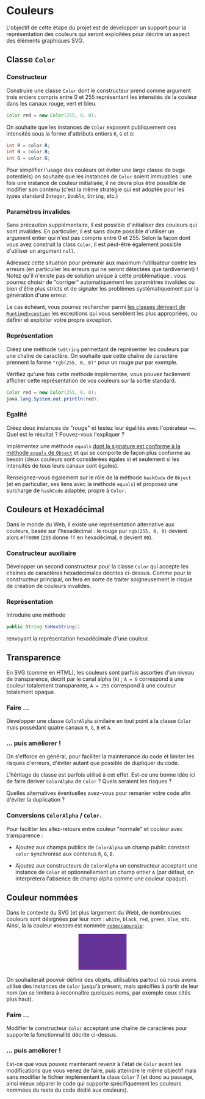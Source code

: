 Couleurs
================================================================================

L'objectif de cette étape du projet est de développer un support pour la
représentation des couleurs qui seront exploitées pour décrire un aspect
des éléments graphiques SVG.

Classe `Color`
--------------------------------------------------------------------------------

### Constructeur

Construire une classe `Color` dont le constructeur prend comme argument
trois entiers compris entre 0 et 255 représentant les intensités de la
couleur dans les canaux rouge, vert et bleu.

```java
Color red = new Color(255, 0, 0);
```

On souhaite que les instances de `Color` exposent publiquement ces
intensités sous la forme d'attributs entiers `R`, `G` et `B`:

```java
int R = color.R;
int B = color.B;
int G = color.G;
```

Pour simplifier l'usage des couleurs (et éviter une large classe de bugs
potentiels) on souhaite que les instances de `Color` soient immuables : une
fois une instance de couleur initialisée, il ne devra plus être possible de modifier
son contenu (c'est la même stratégie qui est adoptée pour les types standard 
`Integer`, `Double`, `String`, etc.)

### Paramètres invalides

Sans précaution supplémentaire, il est possible d'initialiser des couleurs qui
sont invalides. En particulier, il est sans doute possible d'utiliser un argument 
entier qui n'est pas compris entre 0 et 255. Selon la façon dont vous avez
construit la class `Color`, il est peut-être également possible d'utiliser
un argument `null`.

Adressez cette situation pour prémunir aux maximum l'utilisateur contre les
erreurs (en particulier les erreurs qui ne seront détectées que tardivement) ! 
Notez qu'il n'existe pas de solution unique à cette problématique : vous pourrez
choisir de "corriger" automatiquement les paramètres invalides ou bien d'être
plus stricts et de signaler les problèmes systématiquement par la génération 
d'une erreur.

Le cas échéant, vous pourrez rechercher parmi [les classes dérivant de
`RuntimeException`](https://docs.oracle.com/javase/8/docs/api/java/lang/RuntimeException.html)
les exceptions qui vous semblent les plus appropriées, ou définir et exploiter 
votre propre exception.

### Représentation 

Créez une méthode `toString` permettant de représenter les couleurs par une
chaîne de caractère. On souhaite que cette chaîne de caractère prennent la
forme `"rgb(255, 0, 0)"` pour un rouge pur par exemple.

Vérifiez qu'une fois cette méthode implémentée, vous pouvez facilement
afficher cette représentation de vos couleurs sur la sortie standard.

```java
Color red = new Color(255, 0, 0);
java.lang.System.out.println(red);
```

### Egalité

Créez deux instances de "rouge" et testez leur égalités avec l'opérateur `==`.
Quel est le résultat ? Pouvez-vous l'expliquer ?

Implémentez une méthode `equals` [dont la signature est conforme à la méthode
`equals` de `Object`](https://docs.oracle.com/javase/8/docs/api/java/util/Objects.html)
et qui se comporte de façon plus conforme au besoin (deux couleurs sont considérées
égales si et seulement si les intensités de tous leurs canaux sont égales).

Renseignez-vous également sur le rôle de la méthode `hashCode` de `Object` 
(et en particulier, ses liens avec la méthode `equals`) et proposez 
une surcharge de `hashCode` adaptée, propre à `Color`.

Couleurs et Hexadécimal
--------------------------------------------------------------------------------

Dans le monde du Web, il existe une représentation alternative aux couleurs,
basée sur l'hexadécimal : le rouge pur `rgb(255, 0, 0)` devient alors 
`#ff0000` (`255` donne `ff` en hexadécimal, `0` devient `00`).

### Constructeur auxiliaire

Développer un second constructeur pour la classe `Color` qui accepte les
chaînes de caractères hexadécimales décrites ci-dessus. Comme pour le
constructeur principal, on fera en sorte de traiter soigneusement le
risque de création de couleurs invalides.

### Représentation

Introduire une méthode
```java
public String toHexString()
```
renvoyant la représentation hexadécimale d'une couleur.

Transparence
--------------------------------------------------------------------------------

En SVG (comme en HTML), les couleurs sont parfois assorties d'un niveau de 
transparence, décrit par le canal alpha (`A`) ; `A = 0` correspond à une
couleur totalement transparente, `A = 255` correspond à une couleur totalement
opaque.

### Faire ...
Développer une classe `ColorAlpha` similaire en tout point à la classe `Color`
mais possédant quatre canaux `R`, `G`, `B` et `A`.

### ... puis améliorer !

On s'efforce en général, pour faciliter la maintenance du code et limiter 
les risques d'erreurs, d'éviter autant que possible de dupliquer du code.

L'héritage de classe est parfois utilisé à cet effet. Est-ce une bonne idée
ici de faire dériver `ColorAlpha` de `Color` ? Quels seraient les risques ?

Quelles alternatives éventuelles avez-vous pour remanier votre code afin 
d'éviter la duplication ?

### Conversions `ColorAlpha` / `Color`.

Pour faciliter les allez-retours entre couleur "normale" et couleur avec 
transparence :

  - Ajoutez aux champs publics de `ColorAlpha` un champ public constant `color`
    synchronisé aux contenus `R`, `G`, `B`.

  - Ajoutez aux constructeurs de `ColorAlpha` un constructeur acceptant une
    instance de `Color` et optionnellement un champ entier `A` (par défaut,
    on interprétera l'absence de champ alpha comme une couleur opaque).

Couleur nommées
--------------------------------------------------------------------------------

Dans le contexte du SVG (et plus largement du Web), de nombreuses couleurs
sont désignées par leur nom : `white`, `black`, `red`, `green`, `blue`, etc.
Ainsi, la  la couleur `#663399` est nommée [`rebeccapurple`][rebeccapurple]:

<p align="center">
<img src="images/rebeccapurple.svg" width="25%" />
</p>

[rebeccapurple]: https://medium.com/@valgaze/the-hidden-purple-memorial-in-your-web-browser-7d84813bb416

On souhaiterait pouvoir définir des objets, utilisables partout où nous
avons utilisé des instances de `Color` jusqu'à présent, mais spécifiés
à partir de leur nom (on se limitera à reconnaître quelques noms, par 
exemple ceux cités plus haut).


### Faire ...
Modifier le constructeur `Color` acceptant une chaîne de caractères pour
supporte la fonctionnalité décrite ci-dessus.

### ... puis améliorer !
Est-ce que vous pouvez maintenant revenir à l'état de `Color` avant les
modifications que vous venez de faire, puis atteindre le même objectif
mais sans modifier le fichier implémentant la class `Color` ? (et donc
au passage, ainsi mieux séparer le code qui supporte spécifiquement 
les couleurs nommées du reste du code dédié aux couleurs).

